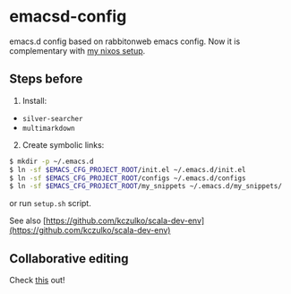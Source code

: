 # emacsd-config

emacs.d config based on rabbitonweb emacs config. Now it is complementary with [my nixos setup](https://github.com/kczulko/nixos-config).

## Steps before

1. Install:
  - `silver-searcher`
  - `multimarkdown`
2. Create symbolic links:
```bash
$ mkdir -p ~/.emacs.d
$ ln -sf $EMACS_CFG_PROJECT_ROOT/init.el ~/.emacs.d/init.el
$ ln -sf $EMACS_CFG_PROJECT_ROOT/configs ~/.emacs.d/configs
$ ln -sf $EMACS_CFG_PROJECT_ROOT/my_snippets ~/.emacs.d/my_snippets/
```

or run `setup.sh` script.

See also [https://github.com/kczulko/scala-dev-env](https://github.com/kczulko/scala-dev-env)

## Collaborative editing

Check [this](https://code.librehq.com/qhong/crdt.el) out!

